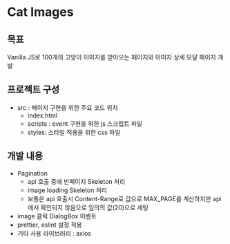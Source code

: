 # Cat Images

## 목표
Vanilla JS로 100개의 고양이 이미지를 받아오는 페이지와 이미지 상세 모달 페이지 개발


## 프로젝트 구성
+ src : 페이지 구현을 위한 주요 코드 위치
  + index.html 
  + scripts : event 구현을 위한 js 스크립트 파일
  + styles: 스타일 적용을 위한 css 파일
    
## 개발 내용
+ Pagination
  + api 호출 중에 빈페이지 Skeleton 처리
  + image loading Skeleton 처리
  + 보통은 api 호출시 Content-Range로 값으로 MAX_PAGE를 계산하지만 api에서 확인되지 않음으로 임의의 값(20)으로 세팅 
+ image 클릭 DialogBox 이벤트
+ prettier, eslint 설정 적용
+ 기타 사용 라이브러리 : axios
